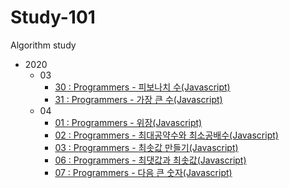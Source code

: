 # Study-101
Algorithm study

- 2020
    - 03
        - [30 : Programmers - 피보나치 수(Javascript)](https://github.com/Whis-dev/study-101/blob/master/2020/03/(30)Programmers-%ED%94%BC%EB%B3%B4%EB%82%98%EC%B9%98%EC%88%98.md)
        - [31 : Programmers - 가장 큰 수(Javascript)](https://github.com/Whis-dev/study-101/blob/master/2020/03/(31)Programmers-%EA%B0%80%EC%9E%A5%ED%81%B0%EC%88%98.md)
    - 04
        - [01 : Programmers - 위장(Javascript)](https://github.com/Whis-dev/study-101/blob/master/2020/04/(01)Programmers-%EC%9C%84%EC%9E%A5.md)
        - [02 : Programmers - 최대공약수와 최소공배수(Javascript)](https://github.com/Whis-dev/study-101/blob/master/2020/04/(02)Programmers-%EC%B5%9C%EB%8C%80%EA%B3%B5%EC%95%BD%EC%88%98%EC%99%80%EC%B5%9C%EC%86%8C%EA%B3%B5%EB%B0%B0%EC%88%98.md)
        - [03 : Programmers - 최솟값 만들기(Javascript)](https://github.com/Whis-dev/study-101/blob/master/2020/04/(03)Programmers-%EC%B5%9C%EC%86%9F%EA%B0%92%EB%A7%8C%EB%93%A4%EA%B8%B0.md)
        - [06 : Programmers - 최댓값과 최솟값(Javascript)](https://github.com/Whis-dev/study-101/blob/master/2020/04/(06)Programmers-%EC%B5%9C%EB%8C%93%EA%B0%92%EA%B3%BC%EC%B5%9C%EC%86%9F%EA%B0%92.md)
        - [07 : Programmers - 다음 큰 숫자(Javascript)](2020/04/(07)Programmers-다음큰숫자.md)